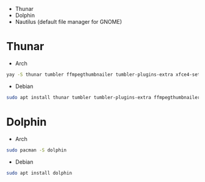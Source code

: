 - Thunar
- Dolphin
- Nautilus (default file manager for GNOME)

# Thunar

- Arch

```bash
yay -S thunar tumbler ffmpegthumbnailer tumbler-plugins-extra xfce4-settings thunar-archive-plugin
```

- Debian

```bash
sudo apt install thunar tumbler tumbler-plugins-extra ffmpegthumbnailer xfce4-settings
```

# Dolphin

- Arch

```bash
sudo pacman -S dolphin
```

- Debian

```bash
sudo apt install dolphin
```
